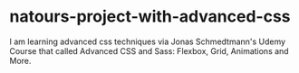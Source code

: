 # natours-project-with-advanced-css
I am learning advanced css techniques via Jonas Schmedtmann's Udemy Course that called Advanced CSS and Sass: Flexbox, Grid, Animations and More.
